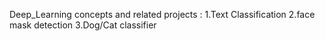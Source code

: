 Deep_Learning concepts and related projects :
1.Text Classification
2.face mask detection
3.Dog/Cat classifier
